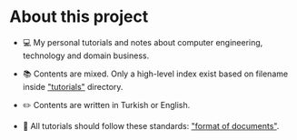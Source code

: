 # About this project

- 💻 My personal tutorials and notes about computer engineering, technology and domain business.

- 📚 Contents are mixed. Only a high-level index exist based on filename inside ["tutorials"](./tutorials) directory.

- ✏️ Contents are written in Turkish or English.

- 📐 All tutorials should follow these standards: ["format of documents"](./format_of_documents.md).
